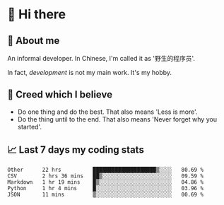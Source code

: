 # 👋 Hi there

## :speech_balloon: About me

An informal developer. In Chinese, I'm called it as '野生的程序员'.

In fact, _development_ is not my main work. It's my hobby.

## :see_no_evil: Creed which I believe

- Do one thing and do the best. That also means 'Less is more'.
- Do the thing until to the end. That also means 'Never forget why you started'.

## :chart_with_upwards_trend: Last 7 days my coding stats

<!--START_SECTION:waka-->
```text
Other      22 hrs          ████████████████████▒░░░░   80.69 % 
CSV        2 hrs 36 mins   ██▒░░░░░░░░░░░░░░░░░░░░░░   09.59 % 
Markdown   1 hr 19 mins    █▒░░░░░░░░░░░░░░░░░░░░░░░   04.86 % 
Python     1 hr 4 mins     █░░░░░░░░░░░░░░░░░░░░░░░░   03.96 % 
JSON       11 mins         ▒░░░░░░░░░░░░░░░░░░░░░░░░   00.69 % 
```
<!--END_SECTION:waka-->
